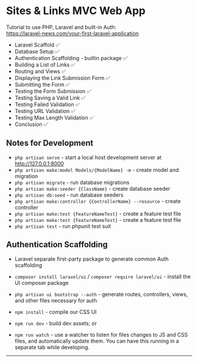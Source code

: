 # Sites & Links MVC Web App

Tutorial to use PHP, Laravel and built-in Auth:  
https://laravel-news.com/your-first-laravel-application

- Laravel Scaffold ✅
- Database Setup ✅
- Authentication Scaffolding - builtin package ✅
- Building a List of Links ✅
- Routing and Views ✅
- Displaying the Link Submission Form ✅
- Submitting the Form ✅
- Testing the Form Submission ✅
- Testing Saving a Valid Link ✅
- Testing Failed Validation ✅ ️
- Testing URL Validation  ✅ 
- Testing Max Length Validation ✅ 
- Conclusion ✅ 

## Notes for Development 

- `php artisan serve` - start a local host development server at http://127.0.0.1:8000
- `php artisan make:model Models/{ModelName} -m` - create model and migration 
- `php artisan migrate` - run database migrations
- `php artisan make:seeder {ClassName}` - create database seeder
- `php artisan db:seed` - run database seeders
- `php artisan make:controller {ControllerName} --resource` - create controller
- `php artisan make:test {FeatureNameTest}` - create a feature test file
- `php artisan make:test {FeatureNameTest}` - create a feature test file
- `php artisan test` - run phpunit test suit

## Authentication Scaffolding
- Laravel separate first-party package to generate common Auth scaffolding
- `composer install laravel/ui` / `composer require laravel/ui` - install the UI composer package
 - `php artisan ui bootstrap --auth` - generate routes, controllers, views, and other files necessary for auth
 
 - `npm install` - compile our CSS UI
 - `npm run dev` - build dev assets; or
 - `npm run watch` - use a watcher to listen for files changes to JS and CSS files, and automatically update them. You can have this running in a separate tab while developing.
 
 -----------------